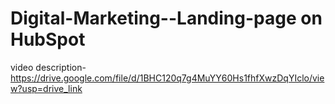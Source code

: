 # Digital-Marketing--Landing-page on HubSpot
video description- https://drive.google.com/file/d/1BHC120q7g4MuYY60Hs1fhfXwzDqYIclo/view?usp=drive_link
